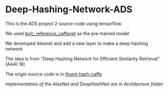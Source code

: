 # Deep-Hashing-Network-ADS

This is the ADS project 2 source code using tensorflow

We used [bvlc_reference_caffenet](http://dl.caffe.berkeleyvision.org/bvlc_reference_caffenet.caffemodel) as the pre-trained model

We developed Alexnet and add a new layer to make a deep hashing network

The idea is from "Deep Hashing Network for Efficient Similarity Retrieval" (AAAI 16) 

The origin source code is in [thuml-hash-caffe](https://github.com/thuml/hash-caffe)

*implementation of the AlexNet and DeepHashNet are in Architecture folder*
